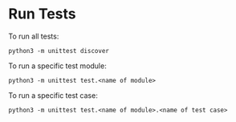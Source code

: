 # Run Tests
To run all tests:
```
python3 -m unittest discover
```

To run a specific test module:
```
python3 -m unittest test.<name of module>
```

To run a specific test case:
```
python3 -m unittest test.<name of module>.<name of test case>
```

